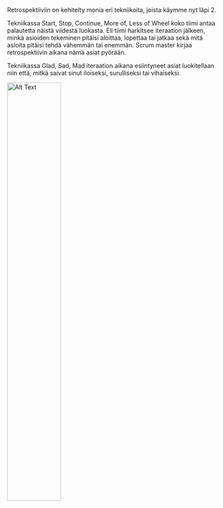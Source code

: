 Retrospektiiviin on kehitelty monia eri tekniikoita, joista käymme nyt läpi 2. 

Tekniikassa Start, Stop, Continue, More of, Less of Wheel koko tiimi antaa palautetta näistä viidestä luokasta. Eli tiimi harkitsee iteraation jälkeen, minkä asioiden tekeminen pitäisi aloittaa, lopettaa tai jatkaa sekä mitä asioita pitäisi tehdä vähemmän tai enemmän. Scrum master kirjaa retrospektiivin aikana nämä asiat pyörään. 

Tekniikassa Glad, Sad, Mad iteraation aikana esiintyneet asiat luokitellaan niin että, mitkä saivat sinut iloiseksi, surulliseksi tai vihaiseksi.  

<img src="https://github.com/user-attachments/assets/f3b7309b-162a-4eeb-a24d-b8712a28a6d9" alt="Alt Text" style="width:50%; height:auto;">

